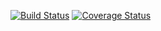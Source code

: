 [![Build Status](https://travis-ci.org/swiftcafex/rss.xml.svg?branch=master)](https://travis-ci.org/swiftcafex/rss.xml) [![Coverage Status](https://coveralls.io/repos/github/swiftcafex/rss.xml/badge.svg?branch=master)](https://coveralls.io/github/swiftcafex/rss.xml?branch=master)
